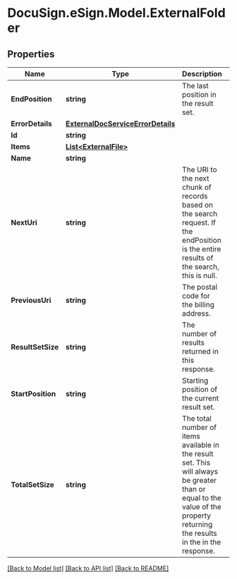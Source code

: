 # DocuSign.eSign.Model.ExternalFolder
## Properties

Name | Type | Description | Notes
------------ | ------------- | ------------- | -------------
**EndPosition** | **string** | The last position in the result set.  | [optional] 
**ErrorDetails** | [**ExternalDocServiceErrorDetails**](ExternalDocServiceErrorDetails.md) |  | [optional] 
**Id** | **string** |  | [optional] 
**Items** | [**List&lt;ExternalFile&gt;**](ExternalFile.md) |  | [optional] 
**Name** | **string** |  | [optional] 
**NextUri** | **string** | The URI to the next chunk of records based on the search request. If the endPosition is the entire results of the search, this is null.  | [optional] 
**PreviousUri** | **string** | The postal code for the billing address. | [optional] 
**ResultSetSize** | **string** | The number of results returned in this response.  | [optional] 
**StartPosition** | **string** | Starting position of the current result set. | [optional] 
**TotalSetSize** | **string** | The total number of items available in the result set. This will always be greater than or equal to the value of the property returning the results in the in the response. | [optional] 

[[Back to Model list]](../README.md#documentation-for-models) [[Back to API list]](../README.md#documentation-for-api-endpoints) [[Back to README]](../README.md)

